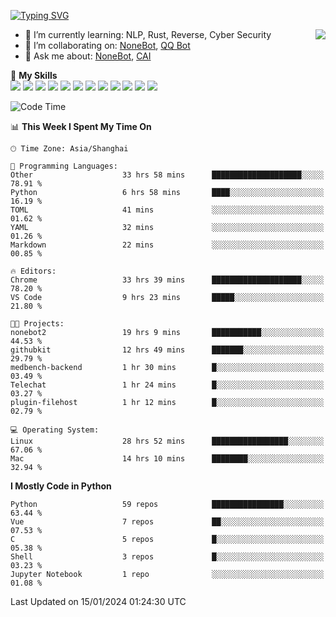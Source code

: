 [![Typing SVG](https://readme-typing-svg.herokuapp.com?size=25&duration=2500&color=8C43EA&vCenter=true&width=200&height=40&lines=Hi+there+%F0%9F%91%8B%F0%9F%8F%BB;I'm+yanyongyu)](https://git.io/typing-svg)

<a href="#">
  <img align="right" src="https://github-readme-stats.vercel.app/api?username=yanyongyu&count_private=true&show_icons=true&bg_color=15,f2f7fd,E0EAFC" />
</a>

- 🌱 I’m currently learning: NLP, Rust, Reverse, Cyber Security
- 👯 I’m collaborating on: [NoneBot](https://github.com/nonebot), [QQ Bot](https://github.com/Mrs4s/go-cqhttp)
- 💬 Ask me about: [NoneBot](https://github.com/nonebot), [CAI](https://github.com/cscs181/CAI)

🌟 **My Skills**  
![](https://img.shields.io/badge/-Python-3e74a2?style=flat-square&logo=Python&logoColor=fff)
![](https://img.shields.io/badge/-TypeScript-3178C6?style=flat-square&logo=TypeScript&logoColor=fff)
![](https://img.shields.io/badge/-Vue-4fc08d?style=flat-square&logo=Vue.js&logoColor=fff)
![](https://img.shields.io/badge/-React-2d98ce?style=flat-square&logo=React&logoColor=fff)
![](https://img.shields.io/badge/-FastAPI-009688?style=flat-square&logo=FastAPI&logoColor=fff)
![](https://img.shields.io/badge/-Linux-000000?style=flat-square&logo=Linux&logoColor=fff)
![](https://img.shields.io/badge/-Docker-2496ED?style=flat-square&logo=Docker&logoColor=fff)
![](https://img.shields.io/badge/-Kubernetes-326CE5?style=flat-square&logo=Kubernetes&logoColor=fff)
![](https://img.shields.io/badge/-GitHub%20Actions-2088FF?style=flat-square&logo=GitHubActions&logoColor=fff)
![](https://img.shields.io/badge/-PostgreSQL-4169E1?style=flat-square&logo=PostgreSQL&logoColor=fff)
![](https://img.shields.io/badge/-Redis-DC382D?style=flat-square&logo=Redis&logoColor=fff)
![](https://img.shields.io/badge/-MongoDB-47A248?style=flat-square&logo=MongoDB&logoColor=fff)

<!--START_SECTION:waka-->
![Code Time](http://img.shields.io/badge/Code%20Time-5%2C699%20hrs%2043%20mins-blue)

📊 **This Week I Spent My Time On** 

```text
🕑︎ Time Zone: Asia/Shanghai

💬 Programming Languages: 
Other                    33 hrs 58 mins      ████████████████████░░░░░   78.91 % 
Python                   6 hrs 58 mins       ████░░░░░░░░░░░░░░░░░░░░░   16.19 % 
TOML                     41 mins             ░░░░░░░░░░░░░░░░░░░░░░░░░   01.62 % 
YAML                     32 mins             ░░░░░░░░░░░░░░░░░░░░░░░░░   01.26 % 
Markdown                 22 mins             ░░░░░░░░░░░░░░░░░░░░░░░░░   00.85 % 

🔥 Editors: 
Chrome                   33 hrs 39 mins      ████████████████████░░░░░   78.20 % 
VS Code                  9 hrs 23 mins       █████░░░░░░░░░░░░░░░░░░░░   21.80 % 

🐱‍💻 Projects: 
nonebot2                 19 hrs 9 mins       ███████████░░░░░░░░░░░░░░   44.53 % 
githubkit                12 hrs 49 mins      ███████░░░░░░░░░░░░░░░░░░   29.79 % 
medbench-backend         1 hr 30 mins        █░░░░░░░░░░░░░░░░░░░░░░░░   03.49 % 
Telechat                 1 hr 24 mins        █░░░░░░░░░░░░░░░░░░░░░░░░   03.27 % 
plugin-filehost          1 hr 12 mins        █░░░░░░░░░░░░░░░░░░░░░░░░   02.79 % 

💻 Operating System: 
Linux                    28 hrs 52 mins      █████████████████░░░░░░░░   67.06 % 
Mac                      14 hrs 10 mins      ████████░░░░░░░░░░░░░░░░░   32.94 % 
```

**I Mostly Code in Python** 

```text
Python                   59 repos            ████████████████░░░░░░░░░   63.44 % 
Vue                      7 repos             ██░░░░░░░░░░░░░░░░░░░░░░░   07.53 % 
C                        5 repos             █░░░░░░░░░░░░░░░░░░░░░░░░   05.38 % 
Shell                    3 repos             █░░░░░░░░░░░░░░░░░░░░░░░░   03.23 % 
Jupyter Notebook         1 repo              ░░░░░░░░░░░░░░░░░░░░░░░░░   01.08 % 
```




 Last Updated on 15/01/2024 01:24:30 UTC
<!--END_SECTION:waka-->
